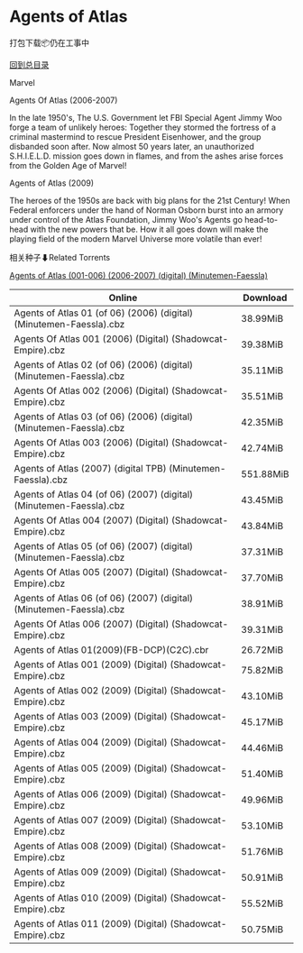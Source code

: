# Agents of Atlas

打包下载📦仍在工事中

[回到总目录](/Catalogs.md)

Marvel

Agents Of Atlas (2006-2007)

In the late 1950's, The U.S. Government let FBI Special Agent Jimmy Woo forge a team of unlikely heroes: Together they stormed the fortress of a criminal mastermind to rescue President Eisenhower, and the group disbanded soon after. Now almost 50 years later, an unauthorized S.H.I.E.L.D. mission goes down in flames, and from the ashes arise forces from the Golden Age of Marvel! 



Agents of Atlas (2009)

The heroes of the 1950s are back with big plans for the 21st Century! When Federal enforcers under the hand of Norman Osborn burst into an armory under control of the Atlas Foundation, Jimmy Woo's Agents go head-to-head with the new powers that be. How it all goes down will make the playing field of the modern Marvel Universe more volatile than ever!





相关种子⬇Related Torrents

[Agents of Atlas (001-006) (2006-2007) (digital) (Minutemen-Faessla)](https://github.com/alicewish/markdown/blob/master/torrent/Agents-of-Atlas--001-006---2006-2007---digital---Minutemen-Faessla.md)

Online | Download
--- | ---
Agents of Atlas 01 (of 06) (2006) (digital) (Minutemen-Faessla).cbz | 38.99MiB
Agents Of Atlas 001 (2006) (Digital) (Shadowcat-Empire).cbz | 39.38MiB
Agents of Atlas 02 (of 06) (2006) (digital) (Minutemen-Faessla).cbz | 35.11MiB
Agents Of Atlas 002 (2006) (Digital) (Shadowcat-Empire).cbz | 35.51MiB
Agents of Atlas 03 (of 06) (2006) (digital) (Minutemen-Faessla).cbz | 42.35MiB
Agents Of Atlas 003 (2006) (Digital) (Shadowcat-Empire).cbz | 42.74MiB
Agents of Atlas (2007) (digital TPB) (Minutemen-Faessla).cbz | 551.88MiB
Agents of Atlas 04 (of 06) (2007) (digital) (Minutemen-Faessla).cbz | 43.45MiB
Agents Of Atlas 004 (2007) (Digital) (Shadowcat-Empire).cbz | 43.84MiB
Agents of Atlas 05 (of 06) (2007) (digital) (Minutemen-Faessla).cbz | 37.31MiB
Agents Of Atlas 005 (2007) (Digital) (Shadowcat-Empire).cbz | 37.70MiB
Agents of Atlas 06 (of 06) (2007) (digital) (Minutemen-Faessla).cbz | 38.91MiB
Agents Of Atlas 006 (2007) (Digital) (Shadowcat-Empire).cbz | 39.31MiB
Agents of Atlas 01(2009)(FB-DCP)(C2C).cbr | 26.72MiB
Agents of Atlas 001 (2009) (Digital) (Shadowcat-Empire).cbz | 75.82MiB
Agents of Atlas 002 (2009) (Digital) (Shadowcat-Empire).cbz | 43.10MiB
Agents of Atlas 003 (2009) (Digital) (Shadowcat-Empire).cbz | 45.17MiB
Agents of Atlas 004 (2009) (Digital) (Shadowcat-Empire).cbz | 44.46MiB
Agents of Atlas 005 (2009) (Digital) (Shadowcat-Empire).cbz | 51.40MiB
Agents of Atlas 006 (2009) (Digital) (Shadowcat-Empire).cbz | 49.96MiB
Agents of Atlas 007 (2009) (Digital) (Shadowcat-Empire).cbz | 53.10MiB
Agents of Atlas 008 (2009) (Digital) (Shadowcat-Empire).cbz | 51.76MiB
Agents of Atlas 009 (2009) (Digital) (Shadowcat-Empire).cbz | 50.91MiB
Agents of Atlas 010 (2009) (Digital) (Shadowcat-Empire).cbz | 55.52MiB
Agents of Atlas 011 (2009) (Digital) (Shadowcat-Empire).cbz | 50.75MiB